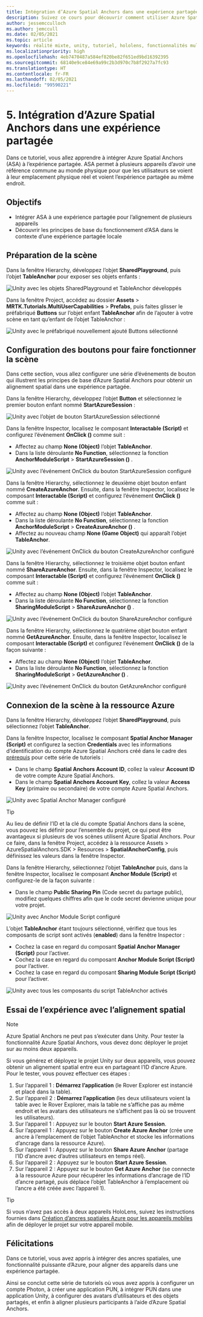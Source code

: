 ```yaml
---
title: Intégration d’Azure Spatial Anchors dans une expérience partagée
description: Suivez ce cours pour découvrir comment utiliser Azure Spatial Anchors pour ancrer des objets dans une application HoloLens 2 multi-utilisateur partagée.
author: jessemcculloch
ms.author: jemccull
ms.date: 02/05/2021
ms.topic: article
keywords: réalité mixte, unity, tutoriel, hololens, fonctionnalités multi-utilisateurs, Photon, MRTK, mixed reality toolkit, UWP, ancres spatiales Azure
ms.localizationpriority: high
ms.openlocfilehash: 4eb7470487a584ef820be82f651ed9bd16392395
ms.sourcegitcommit: 68140e9ce84e69a99c2b3d970c7b8f2927a7fc93
ms.translationtype: HT
ms.contentlocale: fr-FR
ms.lasthandoff: 02/05/2021
ms.locfileid: "99590221"
---
```

# <a name="5-integrating-azure-spatial-anchors-into-a-shared-experience"></a>5. Intégration d’Azure Spatial Anchors dans une expérience partagée

Dans ce tutoriel, vous allez apprendre à intégrer Azure Spatial Anchors (ASA) à l’expérience partagée. ASA permet à plusieurs appareils d’avoir une référence commune au monde physique pour que les utilisateurs se voient à leur emplacement physique réel et voient l’expérience partagée au même endroit.

## <a name="objectives"></a>Objectifs

* Intégrer ASA à une expérience partagée pour l’alignement de plusieurs appareils
* Découvrir les principes de base du fonctionnement d’ASA dans le contexte d’une expérience partagée locale

## <a name="preparing-the-scene"></a>Préparation de la scène

Dans la fenêtre Hierarchy, développez l’objet **SharedPlayground**, puis l’objet **TableAnchor** pour exposer ses objets enfants :

![Unity avec les objets SharedPlayground et TableAnchor développés](images/mr-learning-sharing/sharing-05-section1-step1-1.png)

Dans la fenêtre Project, accédez au dossier **Assets** > **MRTK.Tutorials.MultiUserCapabilities** > **Prefabs**, puis faites glisser le préfabriqué **Buttons** sur l’objet enfant **TableAnchor** afin de l’ajouter à votre scène en tant qu’enfant de l’objet TableAnchor :

![Unity avec le préfabriqué nouvellement ajouté Buttons sélectionné](images/mr-learning-sharing/sharing-05-section1-step1-2.png)

## <a name="configuring-the-buttons-to-operate-the-scene"></a>Configuration des boutons pour faire fonctionner la scène

Dans cette section, vous allez configurer une série d’événements de bouton qui illustrent les principes de base d’Azure Spatial Anchors pour obtenir un alignement spatial dans une expérience partagée.

Dans la fenêtre Hierarchy, développez l’objet **Button** et sélectionnez le premier bouton enfant nommé **StartAzureSession** :

![Unity avec l’objet de bouton StartAzureSession sélectionné](images/mr-learning-sharing/sharing-05-section2-step1-1.png)

Dans la fenêtre Inspector, localisez le composant **Interactable (Script)** et configurez l’événement **OnClick ()** comme suit :

* Affectez au champ **None (Object)** l’objet **TableAnchor**.
* Dans la liste déroulante **No Function**, sélectionnez la fonction **AnchorModuleScript** > **StartAzureSession ()** .

![Unity avec l’événement OnClick du bouton StartAzureSession configuré](images/mr-learning-sharing/sharing-05-section2-step1-2.png)

Dans la fenêtre Hierarchy, sélectionnez le deuxième objet bouton enfant nommé **CreateAzureAnchor**. Ensuite, dans la fenêtre Inspector, localisez le composant **Interactable (Script)** et configurez l’événement **OnClick ()** comme suit :

* Affectez au champ **None (Object)** l’objet **TableAnchor**.
* Dans la liste déroulante **No Function**, sélectionnez la fonction **AnchorModuleScript** > **CreateAzureAnchor ()** .
* Affectez au nouveau champ **None (Game Object)** qui apparaît l’objet **TableAnchor**.

![Unity avec l’événement OnClick du bouton CreateAzureAnchor configuré](images/mr-learning-sharing/sharing-05-section2-step1-3.png)

Dans la fenêtre Hierarchy, sélectionnez le troisième objet bouton enfant nommé **ShareAzureAnchor**. Ensuite, dans la fenêtre Inspector, localisez le composant **Interactable (Script)** et configurez l’événement **OnClick ()** comme suit :

* Affectez au champ **None (Object)** l’objet **TableAnchor**.
* Dans la liste déroulante **No Function**, sélectionnez la fonction **SharingModuleScript** > **ShareAzureAnchor ()** .

![Unity avec l’événement OnClick du bouton ShareAzureAnchor configuré](images/mr-learning-sharing/sharing-05-section2-step1-4.png)

Dans la fenêtre Hierarchy, sélectionnez le quatrième objet bouton enfant nommé **GetAzureAnchor**. Ensuite, dans la fenêtre Inspector, localisez le composant **Interactable (Script)** et configurez l’événement **OnClick ()** de la façon suivante :

* Affectez au champ **None (Object)** l’objet **TableAnchor**.
* Dans la liste déroulante **No Function**, sélectionnez la fonction **SharingModuleScript** > **GetAzureAnchor ()** .

![Unity avec l’événement OnClick du bouton GetAzureAnchor configuré](images/mr-learning-sharing/sharing-05-section2-step1-5.png)

## <a name="connecting-the-scene-to-the-azure-resource"></a>Connexion de la scène à la ressource Azure

Dans la fenêtre Hierarchy, développez l’objet **SharedPlayground**, puis sélectionnez l’objet **TableAnchor**.

Dans la fenêtre Inspector, localisez le composant **Spatial Anchor Manager (Script)** et configurez la section **Credentials** avec les informations d’identification du compte Azure Spatial Anchors créé dans le cadre des [prérequis](mr-learning-sharing-01.md#prerequisites) pour cette série de tutoriels :

* Dans le champ **Spatial Anchors Account ID**, collez la valeur **Account ID** de votre compte Azure Spatial Anchors.
* Dans le champ **Spatial Anchors Account Key**, collez la valeur **Access Key** (primaire ou secondaire) de votre compte Azure Spatial Anchors.

![Unity avec Spatial Anchor Manager configuré](images/mr-learning-sharing/sharing-05-section3-step1-1.png)

> [!TIP]
> Au lieu de définir l’ID et la clé du compte Spatial Anchors dans la scène, vous pouvez les définir pour l’ensemble du projet, ce qui peut être avantageux si plusieurs de vos scènes utilisent Azure Spatial Anchors. Pour ce faire, dans la fenêtre Project, accédez à la ressource Assets > AzureSpatialAnchors.SDK > Resources > **SpatialAnchorConfig**, puis définissez les valeurs dans la fenêtre Inspector.

Dans la fenêtre Hierarchy, sélectionnez l’objet **TableAnchor** puis, dans la fenêtre Inspector, localisez le composant **Anchor Module (Script)** et configurez-le de la façon suivante :

* Dans le champ **Public Sharing Pin** (Code secret du partage public), modifiez quelques chiffres afin que le code secret devienne unique pour votre projet.

![Unity avec Anchor Module Script configuré](images/mr-learning-sharing/sharing-05-section3-step1-2.png)

L’objet **TableAnchor** étant toujours sélectionné, vérifiez que tous les composants de script sont activés (**enabled**) dans la fenêtre Inspector :

* Cochez la case en regard du composant **Spatial Anchor Manager (Script)** pour l’activer.
* Cochez la case en regard du composant **Anchor Module Script (Script)** pour l’activer.
* Cochez la case en regard du composant **Sharing Module Script (Script)** pour l’activer.

![Unity avec tous les composants du script TableAnchor activés](images/mr-learning-sharing/sharing-05-section3-step1-3.png)

## <a name="trying-the-experience-with-spatial-alignment"></a>Essai de l’expérience avec l’alignement spatial

> [!NOTE]
> Azure Spatial Anchors ne peut pas s’exécuter dans Unity. Pour tester la fonctionnalité Azure Spatial Anchors, vous devez donc déployer le projet sur au moins deux appareils.

Si vous générez et déployez le projet Unity sur deux appareils, vous pouvez obtenir un alignement spatial entre eux en partageant l’ID d’ancre Azure. Pour le tester, vous pouvez effectuer ces étapes :

1. Sur l’appareil 1 : **Démarrez l’application** (le Rover Explorer est instancié et placé dans la table).
2. Sur l’appareil 2 : **Démarrez l’application** (les deux utilisateurs voient la table avec le Rover Explorer, mais la table ne s’affiche pas au même endroit et les avatars des utilisateurs ne s’affichent pas là où se trouvent les utilisateurs).
3. Sur l’appareil 1 : Appuyez sur le bouton **Start Azure Session**.
4. Sur l’appareil 1 : Appuyez sur le bouton **Create Azure Anchor** (crée une ancre à l’emplacement de l’objet TableAnchor et stocke les informations d’ancrage dans la ressource Azure).
5. Sur l’appareil 1 : Appuyez sur le bouton **Share Azure Anchor** (partage l’ID d’ancre avec d’autres utilisateurs en temps réel).
6. Sur l’appareil 2 : Appuyez sur le bouton **Start Azure Session**.
7. Sur l’appareil 2 : Appuyez sur le bouton **Get Azure Anchor** (se connecte à la ressource Azure pour récupérer les informations d’ancrage de l’ID d’ancre partagé, puis déplace l’objet TableAnchor à l’emplacement où l’ancre a été créée avec l’appareil 1).

> [!TIP]
> Si vous n’avez pas accès à deux appareils HoloLens, suivez les instructions fournies dans [Création d’ancres spatiales Azure pour les appareils mobiles](mr-learning-asa-05.md) afin de déployer le projet sur votre appareil mobile.

## <a name="congratulations"></a>Félicitations

Dans ce tutoriel, vous avez appris à intégrer des ancres spatiales, une fonctionnalité puissante d’Azure, pour aligner des appareils dans une expérience partagée.

Ainsi se conclut cette série de tutoriels où vous avez appris à configurer un compte Photon, à créer une application PUN, à intégrer PUN dans une application Unity, à configurer des avatars d’utilisateurs et des objets partagés, et enfin à aligner plusieurs participants à l’aide d’Azure Spatial Anchors.
